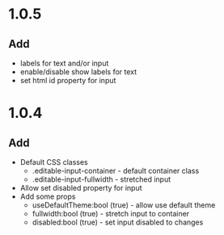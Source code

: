 # 1.0.5
## Add
* labels for text and/or input
* enable/disable show labels for text
* set html id property for input
# 1.0.4
## Add
* Default CSS classes
  * .editable-input-container - default container class
  * .editable-input-fullwidth - stretched input
* Allow set disabled property for input
* Add some props
  * useDefaultTheme:bool (true) - allow use default theme 
  * fullwidth:bool (true) - stretch input to container 
  * disabled:bool (true) - set input disabled to changes 

